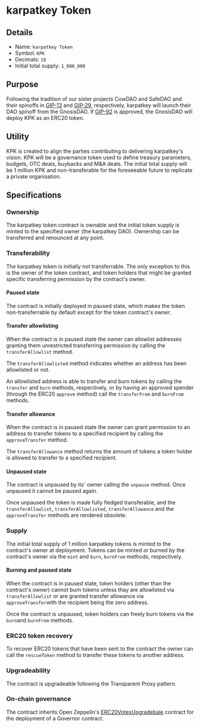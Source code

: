 # karpatkey Token

## Details

- Name: `karpatkey Token`
- Symbol: `KPK`
- Decimals: `18`
- Initial total supply: `1_000_000`

## Purpose

Following the tradition of our sister projects CowDAO and SafeDAO and their spinoffs in [GIP-13]() and [GIP-29](https://forum.gnosis.io/t/gip-29-spin-off-safedao-and-launch-safe-token/3476), respectively, karpatkey will launch their DAO spinoff from the GnosisDAO. If [GIP-92](https://forum.gnosis.io/t/gip-92-should-gnosis-dao-spin-off-karpatkey-dao-and-deploy-the-kpk-token/8115) is approved, the GnosisDAO will deploy KPK as an ERC20 token.

## Utility

KPK is created to align the parties contributing to delivering karpatkey's vision. KPK will be a governance token used to define treasury parameters, budgets, OTC deals, buybacks and M&A deals.
The initial total supply will be 1 million KPK and non-transferable for the foreseeable future to replicate a private organisation.

## Specifications

### Ownership

The karpatkey token contract is ownable and the initial token supply is minted to the specified owner (the karpatkey DAO). Ownership can be transferred and renounced at any point.

### Transferability

The karpatkey token is initially not transferrable. The only exception to this is the owner of the token contract, and token holders that might be granted specific transferring permission by the contract's owner.

#### Paused state

The contract is initially deployed in paused state, which makes the token non-transferrable by default except for the token contract's owner.

#### Transfer allowlisting

When the contract is in paused state the owner can allowlist addresses granting them unrestricted transferring permission by calling the `transferAllowlist` method.

The `transferAllowlisted` method indicates whether an address has been allowlisted or not.

An allowlisted address is able to transfer and burn tokens by calling the `transfer` and `burn` methods, respectively, or by having an approved spender (through the ERC20 `approve` method) call the `transferFrom` and `burnFrom` methods.

#### Transfer allowance

When the contract is in paused state the owner can grant permission to an address to transfer tokens to a specified recipient by calling the `approveTransfer` method.

The `transferAllowance` method returns the amount of tokens a token holder is allowed to transfer to a specified recipient.

#### Unpaused state

The contract is unpaused by its' owner calling the `unpause` method. Once unpaused it cannot be paused again.

Once unpaused the token is made fully fledged transferable, and the `transferAllowlist`, `transferAllowlisted`, `transferAllowance` and the `approveTransfer` methods are rendered obsolete.

### Supply

The initial total supply of 1 million karpatkey tokens is minted to the contract's owner at deployment. Tokens can be minted or burned by the contract's owner via the `mint` and `burn`, `burnFrom` methods, respectively.

#### Burning and paused state

When the contract is in paused state, token holders (other than the contract's owner) cannot burn tokens unless thay are allowlisted via `transferAllowlist` or are granted transfer allowance via `approveTransfer`with the recipient being the zero address.

Once the contract is unpaused, token holders can freely burn tokens via the `burn`and `burnFrom` methods.

### ERC20 token recovery

To recover ERC20 tokens that have been sent to the contract the owner can call the `rescueToken` method to transfer these tokens to another address.

### Upgradeability

The contract is upgradeable following the Transparent Proxy pattern.

### On-chain governance

The contract inherits Open Zeppelin's [ERC20VotesUpgradebale](https://github.com/OpenZeppelin/openzeppelin-contracts-upgradeable/blob/master/contracts/token/ERC20/extensions/ERC20VotesUpgradeable.sol) contract for the deployment of a Governor contract.
